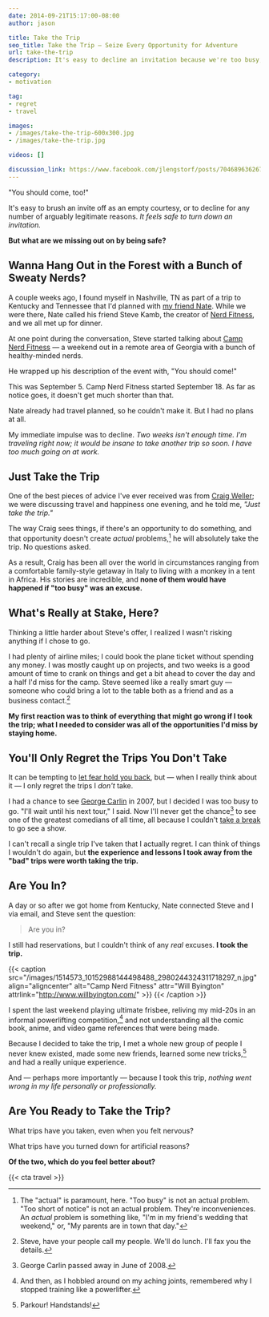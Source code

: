 ```yaml
---
date: 2014-09-21T15:17:00-08:00
author: jason

title: Take the Trip
seo_title: Take the Trip — Seize Every Opportunity for Adventure
url: take-the-trip
description: It's easy to decline an invitation because we're too busy, or because new adventures can feel uncomfortable. But what are we missing out on by staying home?

category:
- motivation

tag:
- regret
- travel

images:
- /images/take-the-trip-600x300.jpg
- /images/take-the-trip.jpg

videos: []

discussion_link: https://www.facebook.com/jlengstorf/posts/704689636267607
---
```

"You should come, too!"

It's easy to brush an invite off as an empty courtesy, or to decline for any number of arguably legitimate reasons. *It feels safe to turn down an invitation.*

**But what are we missing out on by being safe?**

## Wanna Hang Out in the Forest with a Bunch of Sweaty Nerds?

A couple weeks ago, I found myself in Nashville, TN as part of a trip to Kentucky and Tennessee that I'd planned with [my friend Nate][1]. While we were there, Nate called his friend Steve Kamb, the creator of [Nerd Fitness][2], and we all met up for dinner.

At one point during the conversation, Steve started talking about [Camp Nerd Fitness][3] — a weekend out in a remote area of Georgia with a bunch of healthy-minded nerds.

He wrapped up his description of the event with, "You should come!"

This was September 5. Camp Nerd Fitness started September 18. As far as notice goes, it doesn't get much shorter than that.

Nate already had travel planned, so he couldn't make it. But I had no plans at all.

My immediate impulse was to decline. *Two weeks isn't enough time. I'm traveling right now; it would be insane to take another trip so soon. I have too much going on at work.*

## Just Take the Trip

One of the best pieces of advice I've ever received was from [Craig Weller][4]; we were discussing travel and happiness one evening, and he told me, *"Just take the trip."*

The way Craig sees things, if there's an opportunity to do something, and that opportunity doesn't create *actual* problems,[^actual-problems] he will absolutely take the trip. No questions asked.

As a result, Craig has been all over the world in circumstances ranging from a comfortable family-style getaway in Italy to living with a monkey in a tent in Africa. His stories are incredible, and **none of them would have happened if "too busy" was an excuse.**

## What's Really at Stake, Here?

Thinking a little harder about Steve's offer, I realized I wasn't risking anything if I chose to go.

I had plenty of airline miles; I could book the plane ticket without spending any money. I was mostly caught up on projects, and two weeks is a good amount of time to crank on things and get a bit ahead to cover the day and a half I'd miss for the camp. Steve seemed like a really smart guy — someone who could bring a lot to the table both as a friend and as a business contact.[^call-me]

**My first reaction was to think of everything that might go wrong if I took the trip; what I needed to consider was all of the opportunities I'd miss by staying home.**

## You'll Only Regret the Trips You Don't Take

It can be tempting to [let fear hold you back][5], but — when I really think about it — I only regret the trips I *don't* take.

I had a chance to see [George Carlin][6] in 2007, but I decided I was too busy to go. "I'll wait until his next tour," I said. Now I'll never get the chance[^george-carlin] to see one of the greatest comedians of all time, all because I couldn't [take a break][7] to go see a show.

I can't recall a single trip I've taken that I actually regret. I can think of things I wouldn't do again, but **the experience and lessons I took away from the "bad" trips were worth taking the trip.**

## Are You In?

A day or so after we got home from Kentucky, Nate connected Steve and I via email, and Steve sent the question:

> Are you in?

I still had reservations, but I couldn't think of any *real* excuses. **I took the trip.**

{{< caption src="/images/1514573_10152988144498488_2980244324311718297_n.jpg"
            align="aligncenter"
            alt="Camp Nerd Fitness"
            attr="Will Byington"
            attrlink="http://www.willbyington.com/" >}}
{{< /caption >}}

I spent the last weekend playing ultimate frisbee, reliving my mid-20s in an informal powerlifting competition,[^powerlifter] and not understanding all the comic book, anime, and video game references that were being made.

Because I decided to take the trip, I met a whole new group of people I never knew existed, made some new friends, learned some new tricks,[^new-tricks] and had a really unique experience.

And — perhaps more importantly — because I took this trip, *nothing went wrong in my life personally or professionally.*

## Are You Ready to Take the Trip?

What trips have you taken, even when you felt nervous?

What trips have you turned down for artificial reasons?

**Of the two, which do you feel better about?**

{{< cta travel >}}

[^actual-problems]:
    The "actual" is paramount, here. "Too busy" is not an actual problem. "Too short of notice" is not an actual problem. They're inconveniences. An *actual* problem is something like, "I'm in my friend's wedding that weekend," or, "My parents are in town that day."

[^call-me]:
    Steve, have your people call my people. We'll do lunch. I'll fax you the details.

[^george-carlin]:
    George Carlin passed away in June of 2008.

[^powerlifter]:
    And then, as I hobbled around on my aching joints, remembered why I stopped training like a powerlifter.

[^new-tricks]:
    Parkour! Handstands!

 [1]: http://lengstorf.com/best-friends/
 [2]: http://www.nerdfitness.com/
 [3]: http://camp.nerdfitness.com/
 [4]: http://barefootfts.com/instructors/craig-weller
 [5]: http://lengstorf.com/fear/
 [6]: https://www.youtube.com/watch?v=14tBBSFF90c
 [7]: http://lengstorf.com/better-productivity-work-less/

